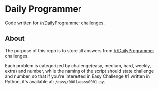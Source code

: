 # Daily Programmer
Code written for [/r/DailyProgrammer](http://www.reddit.com/r/dailyprogrammer/) challenges.


## About
The purpose of this repo is to store all answers from [/r/DailyProgrammer](http://www.reddit.com/r/dailyprogrammer/) challenges.

Each problem is categorized by challenge(easy, medium, hard, weekly, extra) and number, while the naming of the script should state challenge and number, so that if you're interested in Easy Challenge #1 written in Python, it's available at: ```/easy/0001/easy0001.py```.
